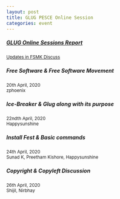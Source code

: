 ```yaml
---	
layout: post	
title: GLUG PESCE Online Session
categories: event	
---
```

<div class="list-group">
<a href="https://discuss.fsmk.org/t/glug-pesce-online-sessions/1441" rel="noopener noreferrer" class="list-group-item list-group-item-action flex-column align-items-start">
    <div class="d-flex w-100 justify-content-between">
      <h5 class="mb-1">GLUG Online Sessions Report</h5>
    </div>
    <small class="text-muted">Updates in FSMK Discuss</small>
 </a>
</div>
<div class="list-group">
  <span rel="noopener noreferrer" class="list-group-item list-group-item-action flex-column align-items-start">
    <div class="d-flex w-100 justify-content-between">
      <h5 class="mb-1">Free Software & Free Software Movement</h5>
      <small class="text-muted">20th April, 2020</small>
    </div>
    <small class="text-muted">zphoenix</small>
  </span>
  <span rel="noopener noreferrer" class="list-group-item list-group-item-action flex-column align-items-start">
    <div class="d-flex w-100 justify-content-between">
      <h5 class="mb-1">Ice-Breaker & Glug along with its purpose</h5>
           <small class="text-muted">22ndth April, 2020</small>
    </div>
    <small class="text-muted">Happysunshine</small>
  </span>
  <span rel="noopener noreferrer" class="list-group-item list-group-item-action flex-column align-items-start">
    <div class="d-flex w-100 justify-content-between">
      <h5 class="mb-1">Install Fest & Basic commands</h5>
           <small class="text-muted">24th April, 2020</small>
    </div>
    <small class="text-muted">Sunad K, Preetham Kishore, Happysunshine</small>
  </span>
  <span rel="noopener noreferrer" class="list-group-item list-group-item-action flex-column align-items-start">
    <div class="d-flex w-100 justify-content-between">
      <h5 class="mb-1">Copyright & Copyleft Discussion</h5>
           <small class="text-muted">26th April, 2020</small>
    </div>
    <small class="text-muted">Shijil, Nirbhay</small>
  </span>
  <!--<span rel="noopener noreferrer" class="list-group-item list-group-item-action flex-column align-items-start">
    <div class="d-flex w-100 justify-content-between">
      <h5 class="mb-1">Localisation</h5>
      <small class="text-muted">28th April, 2020</small>
    </div>
    <small class="text-muted">Nirbhay, Yashashwini/small>
  </span>
   <span rel="noopener noreferrer" class="list-group-item list-group-item-action flex-column align-items-start">
    <div class="d-flex w-100 justify-content-between">
      <h5 class="mb-1">Lets implement Four Freedoms of Free Software</h5>
      <small class="text-muted">30th April, 2020</small>
    </div>
    <small class="text-muted">zphoenix</small>
  </span>
    <span rel="noopener noreferrer" class="list-group-item list-group-item-action flex-column align-items-start">
    <div class="d-flex w-100 justify-content-between">
      <h5 class="mb-1">Open Hardware & its philosophy</h5>
      <small class="text-muted">2nd May, 2020</small>
    </div>
    <small class="text-muted">zphoenix</small>
  </span>-->
</div>
